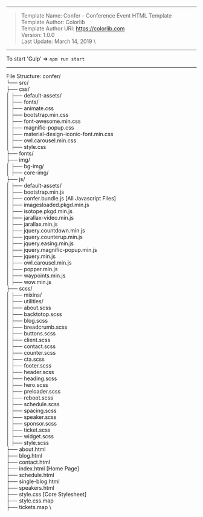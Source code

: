 ***
>Template Name: Confer - Conference Event HTML Template \
>Template Author: Colorlib \
>Template Author URI: https://colorlib.com \
>Version: 1.0.0 \
>Last Update: March 14, 2019 \
***

To start 'Gulp' => ```npm run start``` 
***

File Structure:
confer/ \
└── src/ \
    ├── css/ \
    │   ├── default-assets/ \
    │   ├── fonts/ \
    │   ├── animate.css \
    │   ├── bootstrap.min.css \
    │   ├── font-awesome.min.css \
    │   ├── magnific-popup.css \
    │   ├── material-design-iconic-font.min.css \
    │   ├── owl.carousel.min.css \
    │   ├── style.css \
    ├── fonts/ \
    ├── img/ \
    │   ├── bg-img/ \
    │   ├── core-img/ \
    ├── js/ \
    │   ├── default-assets/ \
    │   ├── bootstrap.min.js \
    │   ├── confer.bundle.js [All Javascript Files] \
    │   ├── imagesloaded.pkgd.min.js \
    │   ├── isotope.pkgd.min.js \
    │   ├── jarallax-video.min.js \
    │   ├── jarallax.min.js \
    │   ├── jquery.countdown.min.js \
    │   ├── jquery.counterup.min.js \
    │   ├── jquery.easing.min.js \
    │   ├── jquery.magnific-popup.min.js \
    │   ├── jquery.min.js \
    │   ├── owl.carousel.min.js \
    │   ├── popper.min.js \
    │   ├── waypoints.min.js \
    │   ├── wow.min.js \
    ├── scss/ \
    │   ├── mixins/ \
    │   ├── utilities/ \
    │   ├── about.scss \
    │   ├── backtotop.scss \
    │   ├── blog.scss \
    │   ├── breadcrumb.scss \
    │   ├── buttons.scss \
    │   ├── client.scss \
    │   ├── contact.scss \
    │   ├── counter.scss \
    │   ├── cta.scss \
    │   ├── footer.scss \
    │   ├── header.scss \
    │   ├── heading.scss \
    │   ├── hero.scss \
    │   ├── preloader.scss \
    │   ├── reboot.scss \
    │   ├── schedule.scss \
    │   ├── spacing.scss \
    │   ├── speaker.scss \
    │   ├── sponsor.scss \
    │   ├── ticket.scss \
    │   ├── widget.scss \
    │   ├── style.scss \
    ├── about.html \
    ├── blog.html \
    ├── contact.html \
    ├── index.html [Home Page] \
    ├── schedule.html \
    ├── single-blog.html \
    ├── speakers.html \
    ├── style.css [Core Stylesheet] \
    ├── style.css.map \
    ├── tickets.map  \

